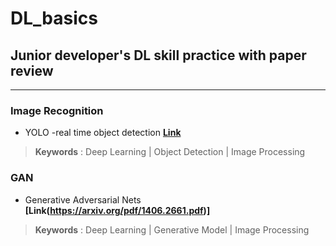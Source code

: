 # DL_basics

## Junior developer's DL skill practice with paper review
---

### Image Recognition

- YOLO -real time object detection **[Link](https://arxiv.org/abs/1506.02640)**  
> **Keywords** : Deep Learning | Object Detection | Image Processing

### GAN

- Generative Adversarial Nets **[Link(https://arxiv.org/pdf/1406.2661.pdf)]**  
> **Keywords** : Deep Learning | Generative Model | Image Processing
